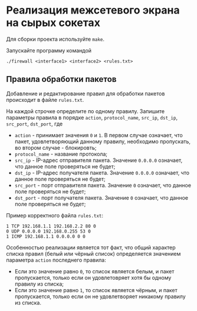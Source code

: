 # **Реализация межсетевого экрана на сырых сокетах**

Для сборки проекта используйте ```make```.

Запускайте программу командой
```
./firewall <interface1> <interface2> <rules.txt>
```

## Правила обработки пакетов

Добавление и редактирование правил для обработки пакетов происходит в файле ```rules.txt```.

На каждой строчке определите по одному правилу. Запишите параметры правила в порядке ```action```, ```protocol_name```, ```src_ip```, ```dst_ip```, ```src_port```, ```dst_port```, где 
* ```action``` - принимает значения ```0``` и ```1```. В первом случае означает, что пакет, удовлетворяющий данному правилу, необходимо пропускать, во втором случае - блокировть;
* ```protocol_name``` - название протокола;
* ```src_ip``` - IP-адрес отправителя пакета. Значение ```0.0.0.0```  означает, что данное поле проверяться не будет;
* ```dst_ip``` - IP-адрес получателя пакета. Значение ```0.0.0.0```  означает, что данное поле проверяться не будет;
* ```src_port``` - порт отправителя пакета. Значение ```0``` означает, что данное поле проверяться не будет;
* ```dst_port``` - порт получателя пакета. Значение ```0``` означает, что данное поле проверяться не будет;

Пример корректного файла ```rules.txt```:
```
1 TCP 192.168.1.1 192.168.2.2 80 0
0 UDP 0.0.0.0 192.168.0.255 53 0
1 ICMP 192.168.1.1 0.0.0.0 0 0
```

Особенностью реализации является тот факт, что общий характер списка правил (белый или чёрный список) определяется значением параметра ```action``` последнего правила:
* Если это значение равно ```0```, то список является белым, и пакет пропускается, только если он удовлетовряет хотя бы одному правилу из списка;
* Если это значение равно ```1```, то список является чёрным, и пакет пропускается, только если он не удовлетворяет никакому правилу из списка.
